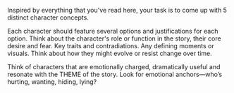Inspired by everything that you've read here, your task is to come up with 5 distinct character concepts. 

Each character should feature several options and justifications for each option. Think about the character's role or function in the story, their core desire and fear. Key traits and contradiations. Any defining moments or visuals. Think about how they might evolve or resist change over time.

Think of characters that are emotionally charged, dramatically useful and resonate with the THEME of the story. Look for emotional anchors—who’s hurting, wanting, hiding, lying?

